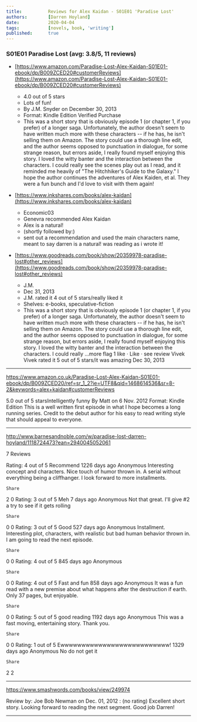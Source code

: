```yaml
---
title:          Reviews for Alex Kaidan - S01E01 'Paradise Lost'
authors:        [Darren Hoyland]
date:           2020-04-04
tags:           [novels, book, 'writing']
published:      true
---
```


### S01E01 Paradise Lost (avg: 3.8/5, 11 reviews)

* [https://www.amazon.com/Paradise-Lost-Alex-Kaidan-S01E01-ebook/dp/B009ZCED20#customerReviews](https://www.amazon.com/Paradise-Lost-Alex-Kaidan-S01E01-ebook/dp/B009ZCED20#customerReviews)

    * 4.0 out of 5 stars
    * Lots of fun!
    * By J.M. Snyder on December 30, 2013
    * Format: Kindle Edition Verified Purchase
    * This was a short story that is obviously episode 1 (or chapter 1, if you prefer) of a longer saga. Unfortunately, the author doesn't seem to have written much more with these characters -- if he has, he isn't selling them on Amazon. The story could use a thorough line edit, and the author seems opposed to punctuation in dialogue, for some strange reason, but errors aside, I really found myself enjoying this story. I loved the witty banter and the interaction between the characters. I could really see the scenes play out as I read, and it reminded me heavily of "The Hitchhiker's Guide to the Galaxy." I hope the author continues the adventures of Alex Kaiden, et al. They were a fun bunch and I'd love to visit with them again!

* [https://www.inkshares.com/books/alex-kaidan](https://www.inkshares.com/books/alex-kaidan)
    * Economic03
    * Genevra recommended Alex Kaidan
    * Alex is a natural! 
    * (shortly followed by:)
    * sent out a recommendation and used the main characters name, meant to say darren is a natural! was reading as i wrote it!

* [https://www.goodreads.com/book/show/20359978-paradise-lost#other_reviews](https://www.goodreads.com/book/show/20359978-paradise-lost#other_reviews)
    * J.M.
    * Dec 31, 2013
    * J.M. rated it 4 out of 5 stars/really liked it
    * Shelves: e-books, speculative-fiction
    * This was a short story that is obviously episode 1 (or chapter 1, if you prefer) of a longer saga. Unfortunately, the author doesn't seem to have written much more with these characters -- if he has, he isn't selling them on Amazon. The story could use a thorough line edit, and the author seems opposed to punctuation in dialogue, for some strange reason, but errors aside, I really found myself enjoying this story. I loved the witty banter and the interaction between the characters. I could really ...more
flag
1 like · Like · see review
Vivek
Vivek
rated it 5 out of 5 stars/it was amazing
Dec 30, 2013

---


https://www.amazon.co.uk/Paradise-Lost-Alex-Kaidan-S01E01-ebook/dp/B009ZCED20/ref=sr_1_2?ie=UTF8&qid=1468614536&sr=8-2&keywords=alex+kaidan#customerReviews

5.0 out of 5 starsIntelligently funny
By Matt on 6 Nov. 2012
Format: Kindle Edition
This is a well written first episode in what I hope becomes a long running series. Credit to the debut author for his easy to read writing style that should appeal to everyone.


---

http://www.barnesandnoble.com/w/paradise-lost-darren-hoyland/1118724473?ean=2940045052061


7 Reviews

Rating: 4 out of 5
Recommend
1226 days ago
Anonymous
Interesting concept and characters. Nice touch of humor thrown in. A serial without everything being a cliffhanger. I look forward to more installments.

    Share

2
0
Rating: 3 out of 5
Meh
7 days ago
Anonymous
Not that great. I'll give #2 a try to see if it gets rolling

    Share

0
0
Rating: 3 out of 5
Good
527 days ago
Anonymous
Installment. Interesting plot, characters, with realistic but bad human behavior thrown in. I am going to read the next episode.

    Share

0
0
Rating: 4 out of 5
845 days ago
Anonymous

    Share

0
0
Rating: 4 out of 5
Fast and fun
858 days ago
Anonymous
It was a fun read with a new premise about what happens after the destruction if earth. Only 37 pages, but enjoyable.

    Share

0
0
Rating: 5 out of 5
good reading
1192 days ago
Anonymous
This was a fast moving, entertaining story. Thank you.

    Share

0
0
Rating: 1 out of 5
Ewwwwwwwwwwwwwwwwwwwwwwwwww!
1329 days ago
Anonymous
No do not get it

    Share

2
2


---

https://www.smashwords.com/books/view/249974

 Review by: Joe Bob Newman on Dec. 01, 2012 : (no rating)
Excellent short story. Looking forward to reading the next segment. Good job Darren!

---